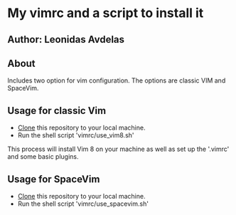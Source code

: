 # My vimrc and a script to install it #

## Author: Leonidas Avdelas

## About
Includes two option for vim configuration. The options are classic VIM and SpaceVim.
## Usage for classic Vim

- [Clone](https://help.github.com/articles/cloning-a-repository/) this repository to your local machine.
- Run the shell script 'vimrc/use_vim8.sh'

This process will install Vim 8 on your machine as well as set up the '.vimrc' and some basic plugins.

## Usage for SpaceVim
- [Clone](https://help.github.com/articles/cloning-a-repository/) this repository to your local machine.
- Run the shell script 'vimrc/use_spacevim.sh'
